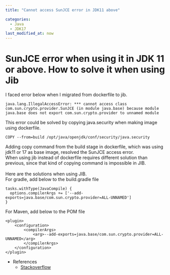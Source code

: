 ```yaml
---
title: "Cannot access SunJCE error in JDK11 above"

categories: 
  - Java
  - JDK17
last_modified_at: now
---
```

# SunJCE error when using it in JDK 11 or above. How to solve it when using Jib
I faced error below when I migrated from dockerfile to jib.
```
java.lang.IllegalAccessError: *** cannot access class com.sun.crypto.provider.SunJCE (in module java.base) because module java.base does not export com.sun.crypto.provider to unnamed module
```
This error could be solved by copying java.security when making image using dockerfile.
```
COPY --from=build /opt/java/openjdk/conf/security/java.security
```
Adding copy command from the build stage in dockerfile, which was using jdk11 or 17 as base image, resolved the SunJCE access error. <br>
When using jib instead of dockerfile requires different solution than previous, since that kind of copying command is impossible in JIB. <br><br>
Here are the solutions when using JIB. <br>
For gradle, add below to the build.gradle file
```
tasks.withType(JavaCompile) {
  options.compilerArgs += ['--add-exports=java.base/com.sun.crypto.provider=ALL-UNNAMED']
}
```
For Maven, add below to the POM file

```
<plugin>
    <configuration>
        <compilerArgs>
            <arg>--add-exports=java.base/com.sun.crypto.provider=ALL-UNNAMED</arg>
        </compilerArgs>  
    </configuration>
</plugin>

```

* References
  * [Stackoverflow](https://stackoverflow.com/questions/61957114/how-to-resolve-the-type-com-sun-crypto-provider-sunjce-is-not-accessible-with)
